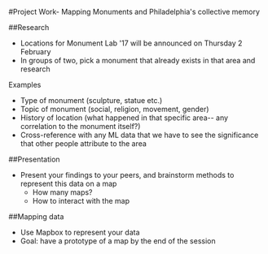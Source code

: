 #Project Work- Mapping Monuments and Philadelphia's collective memory

##Research
+ Locations for Monument Lab '17 will be announced on Thursday 2 February
+ In groups of two, pick a monument that already exists in that area and research

Examples
+ Type of monument (sculpture, statue etc.)
+ Topic of monument (social, religion, movement, gender)
+ History of location (what happened in that specific area-- any correlation to the monument itself?)
+ Cross-reference with any ML data that we have to see the significance that other people attribute to the area

##Presentation
+ Present your findings to your peers, and brainstorm methods to represent this data on a map
  + How many maps?
  + How to interact with the map

##Mapping data
+ Use Mapbox to represent your data
+ Goal: have a prototype of a map by the end of the session 
